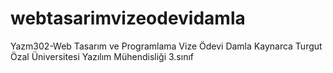 # webtasarimvizeodevidamla
 Yazm302-Web Tasarım ve Programlama Vize Ödevi Damla Kaynarca
 Turgut Özal Üniversitesi Yazılım Mühendisliği 3.sınıf

